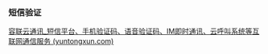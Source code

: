 ### 短信验证

[容联云通讯_短信平台、手机验证码、语音验证码、IM即时通讯、云呼叫系统等互联网通信服务 (yuntongxun.com)](https://www.yuntongxun.com/)

